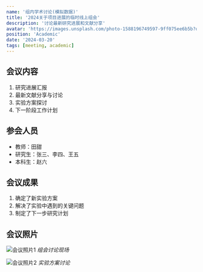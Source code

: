 ```yaml
---
name: '组内学术讨论(模拟数据)'
title: '2024关于项目进展的临时线上组会'
description: '讨论最新研究进展和文献分享'
avatar: 'https://images.unsplash.com/photo-1588196749597-9ff075ee6b5b?q=80&w=1000'
position: 'Academic'
date: '2024-03-20'
tags: [meeting, academic]
---
```


## 会议内容

1. 研究进展汇报
2. 最新文献分享与讨论
3. 实验方案探讨
4. 下一阶段工作计划

## 参会人员

- 教师：田甜
- 研究生：张三、李四、王五
- 本科生：赵六

## 会议成果

1. 确定了新实验方案
2. 解决了实验中遇到的关键问题
3. 制定了下一步研究计划

## 会议照片

![会议照片1](https://images.unsplash.com/photo-1588196749597-9ff075ee6b5b?q=80&w=1000)
*组会讨论现场*

![会议照片2](https://images.unsplash.com/photo-1588196749597-9ff075ee6b5b?q=80&w=1000)
*实验方案讨论* 